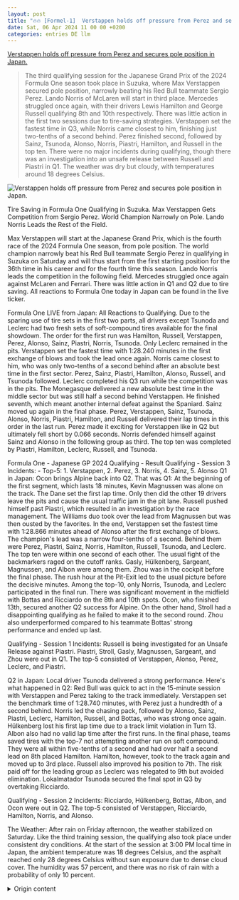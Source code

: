 ```yaml
---
layout: post
title: "🔥🔥 [Formel-1]  Verstappen holds off pressure from Perez and secures pole position in Japan."
date: Sat, 06 Apr 2024 11 00 00 +0200
categories: entries DE llm
---
```

[ Verstappen holds off pressure from Perez and secures pole position in Japan.](https://www.motorsport-magazin.com/formel1/news-288024-formel-1-qualifying-heute-samstag-japan-ergebnis-pole-position-max-verstappen-haelt-druck-stand-red-bull-sergio-perez/)

> The third qualifying session for the Japanese Grand Prix of the 2024 Formula One season took place in Suzuka, where Max Verstappen secured pole position, narrowly beating his Red Bull teammate Sergio Perez. Lando Norris of McLaren will start in third place. Mercedes struggled once again, with their drivers Lewis Hamilton and George Russell qualifying 8th and 10th respectively. There was little action in the first two sessions due to tire-saving strategies. Verstappen set the fastest time in Q3, while Norris came closest to him, finishing just two-tenths of a second behind. Perez finished second, followed by Sainz, Tsunoda, Alonso, Norris, Piastri, Hamilton, and Russell in the top ten. There were no major incidents during qualifying, though there was an investigation into an unsafe release between Russell and Piastri in Q1. The weather was dry but cloudy, with temperatures around 18 degrees Celsius.

![ Verstappen holds off pressure from Perez and secures pole position in Japan.](https://images.motorsport-magazin.com/images/1200/570/q_80/s_fb/1071050.jpg)

 Tire Saving in Formula One Qualifying in Suzuka. Max Verstappen Gets Competition from Sergio Perez. World Champion Narrowly on Pole. Lando Norris Leads the Rest of the Field. 

Max Verstappen will start at the Japanese Grand Prix, which is the fourth race of the 2024 Formula One season, from pole position. The world champion narrowly beat his Red Bull teammate Sergio Perez in qualifying in Suzuka on Saturday and will thus start from the first starting position for the 36th time in his career and for the fourth time this season. Lando Norris leads the competition in the following field. Mercedes struggled once again against McLaren and Ferrari. There was little action in Q1 and Q2 due to tire saving. All reactions to Formula One today in Japan can be found in the live ticker. 

Formula One LIVE from Japan: All Reactions to Qualifying. Due to the sparing use of tire sets in the first two parts, all drivers except Tsunoda and Leclerc had two fresh sets of soft-compound tires available for the final showdown. The order for the first run was Hamilton, Russell, Verstappen, Perez, Alonso, Sainz, Piastri, Norris, Tsunoda. Only Leclerc remained in the pits. Verstappen set the fastest time with 1:28.240 minutes in the first exchange of blows and took the lead once again. Norris came closest to him, who was only two-tenths of a second behind after an absolute best time in the first sector. Perez, Sainz, Piastri, Hamilton, Alonso, Russell, and Tsunoda followed. Leclerc completed his Q3 run while the competition was in the pits. The Monegasque delivered a new absolute best time in the middle sector but was still half a second behind Verstappen. He finished seventh, which meant another internal defeat against the Spaniard. Sainz moved up again in the final phase. Perez, Verstappen, Sainz, Tsunoda, Alonso, Norris, Piastri, Hamilton, and Russell delivered their lap times in this order in the last run. Perez made it exciting for Verstappen like in Q2 but ultimately fell short by 0.066 seconds. Norris defended himself against Sainz and Alonso in the following group as third. The top ten was completed by Piastri, Hamilton, Leclerc, Russell, and Tsunoda.

Formula One - Japanese GP 2024 Qualifying - Result Qualifying - Session 3 Incidents: - Top-5: 1. Verstappen, 2. Perez, 3. Norris, 4. Sainz, 5. Alonso Q1 in Japan: Ocon brings Alpine back into Q2. That was Q1: At the beginning of the first segment, which lasts 18 minutes, Kevin Magnussen was alone on the track. The Dane set the first lap time. Only then did the other 19 drivers leave the pits and cause the usual traffic jam in the pit lane. Russell pushed himself past Piastri, which resulted in an investigation by the race management. The Williams duo took over the lead from Magnussen but was then ousted by the favorites. In the end, Verstappen set the fastest time with 1:28.866 minutes ahead of Alonso after the first exchange of blows. The champion's lead was a narrow four-tenths of a second. Behind them were Perez, Piastri, Sainz, Norris, Hamilton, Russell, Tsunoda, and Leclerc. The top ten were within one second of each other. The usual fight of the backmarkers raged on the cutoff ranks. Gasly, Hülkenberg, Sargeant, Magnussen, and Albon were among them.  Zhou was in the cockpit before the final phase. The rush hour at the Pit-Exit led to the usual picture before the decisive minutes. Among the top-10, only Norris, Tsunoda, and Leclerc participated in the final run. There was significant movement in the midfield with Bottas and Ricciardo on the 8th and 10th spots. Ocon, who finished 13th, secured another Q2 success for Alpine. On the other hand, Stroll had a disappointing qualifying as he failed to make it to the second round. Zhou also underperformed compared to his teammate Bottas' strong performance and ended up last.

Qualifying - Session 1 Incidents: Russell is being investigated for an Unsafe Release against Piastri. Piastri, Stroll, Gasly, Magnussen, Sargeant, and Zhou were out in Q1. The top-5 consisted of Verstappen, Alonso, Perez, Leclerc, and Piastri.

Q2 in Japan: Local driver Tsunoda delivered a strong performance. Here's what happened in Q2: Red Bull was quick to act in the 15-minute session with Verstappen and Perez taking to the track immediately. Verstappen set the benchmark time of 1:28.740 minutes, with Perez just a hundredth of a second behind. Norris led the chasing pack, followed by Alonso, Sainz, Piastri, Leclerc, Hamilton, Russell, and Bottas, who was strong once again. Hülkenberg lost his first lap time due to a track limit violation in Turn 13. Albon also had no valid lap time after the first runs. In the final phase, teams saved tires with the top-7 not attempting another run on soft compound. They were all within five-tenths of a second and had over half a second lead on 8th placed Hamilton. Hamilton, however, took to the track again and moved up to 3rd place. Russell also improved his position to 7th. The risk paid off for the leading group as Leclerc was relegated to 9th but avoided elimination. Lokalmatador Tsunoda secured the final spot in Q3 by overtaking Ricciardo.

Qualifying - Session 2 Incidents: Ricciardo, Hülkenberg, Bottas, Albon, and Ocon were out in Q2. The top-5 consisted of Verstappen, Ricciardo, Hamilton, Norris, and Alonso.

The Weather: After rain on Friday afternoon, the weather stabilized on Saturday. Like the third training session, the qualifying also took place under consistent dry conditions. At the start of the session at 3:00 PM local time in Japan, the ambient temperature was 18 degrees Celsius, and the asphalt reached only 28 degrees Celsius without sun exposure due to dense cloud cover. The humidity was 57 percent, and there was no risk of rain with a probability of only 10 percent.

<details>
  <summary>Origin content</summary>
  ---
layout: post
title: "🔥🔥 [Formel-1] Verstappen hält Druck von Perez stand und holt Japan-Pole"
date: Sat, 06 Apr 2024 11:00:00 +0200
categories: entries DE
---
[Verstappen hält Druck von Perez stand und holt Japan-Pole](https://www.motorsport-magazin.com/formel1/news-288024-formel-1-qualifying-heute-samstag-japan-ergebnis-pole-position-max-verstappen-haelt-druck-stand-red-bull-sergio-perez/)

![Verstappen hält Druck von Perez stand und holt Japan-Pole](https://images.motorsport-magazin.com/images/1200/570/q_80/s_fb/1071050.jpg)

Reifen-Geiz im Formel-1-Qualifying in Suzuka. Max Verstappen bekommt Konkurrenz von Sergio Perez. Weltmeister knapp auf Pole. Lando Norris wird Best of the ...

Max Verstappen startet beim vierten Formel-1-Rennen 2024 in Suzuka am Sonntag von der Pole Position. Der Weltmeister setzte sich im Qualifying in Suzuka am Samstag hauchdünn gegen Red-Bull-Teamkollege Sergio Perez durch und geht damit zum 36. Mal in seiner Karriere und zum vierten Mal in dieser Saison vom ersten Startplatz in einen Grand Prix. Als Dritter ließ Lando Norris die Konkurrenz im Verfolgerfeld hinter sich. Mercedes tat sich gegen McLaren und Ferrari abermals schwer. Wenig Action in Q1 und Q2 durch Reifen-Geiz. Alle Reaktionen zur Formel 1 heute in Japan gibt es im Live-Ticker.

Formel 1 LIVE aus Japan: Alle Reaktionen zum Qualifying

Durch den sparsamen Umgang mit Reifensätzen in den ersten beiden Teilen, hatten bis auf Tsunoda und Leclerc alle Fahrer im Showdown zwei frische Sätze vom Soft-Compound zur Verfügung. Die Reihenfolge für den ersten Run lautete Hamilton, Russell Verstappen, Perez, Alonso, Sainz, Piastri, Norris, Tsunoda. Einzig Leclerc bliebt an der Box. Mit 1:28.240 Minuten setzte sich Verstappen beim ersten Schlagabtausch einmal mehr an die Spitze. Erster Verfolger war Norris, der mit einer absoluten Bestzeit im ersten Sektor bis auf zweieinhalb Zehntelsekunden herankam. Dahinter folgten Perez, Sainz, Piastri, Hamilton, Alonso, Russell und Tsunoda.

Leclerc absolvierte seinen Q3-Run während die Konkurrenz in der Garage stand. Der Monegasse lieferte im Mittelsektor eine neue absolute Bestzeit ab, doch der Rückstand auf Verstappen war mit einer halben Sekunde beträchtlich. Mit einer Zehntelsekunde auf Sainz sortierte er sich als Siebter ein, womit die nächste teaminterne Niederlage gegen den Spanier besiegelt war. Der rückte in der Schlussphase noch einmal aus.

Perez, Verstappen, Sainz, Tsunoda, Alonso, Norris, Piastri, Hamilton und Russell lieferten im letzten Run in dieser Reihenfolge ihre Rundenzeiten ab. Perez machte Verstappen wie schon im Q2 ernsthaft Konkurrenz, doch es reichte nicht ganz. Am Ende setzte sich der Niederländer mit 0,066 Sekunden gegen den Mexikaner durch. Norris behauptete sich in der Verfolgergruppe als Dritter gegen Sainz und Alonso. Die Top-10 komplettierten Piastri, Hamilton, Leclerc, Russell und Tsunoda.

Formel 1 - Japan GP 2024 Qualifying - Ergebnis

Qualifying - Session 3 Zwischenfälle: - Top-5: 1. Verstappen, 2. Perez, 3. Norris, 4. Sainz, 5. Alonso

Q1 in Japan: Ocon bringt Alpine wieder ins Q2

Das war Q1: Zu Beginn des ersten Segments über 18 Minuten war Kevin Magnussen alleine auf der Strecke. Der Däne legte im Haas die erste Rundenzeit vor. Erst danach verließen die übrigen 19 Fahrer die Box und sorgten dabei in der Pitlane für die übliche Staubildung. Russell drängelte sich dabei vor Piastri, was zur Untersuchung bei der Rennleitung landete. Das Williams-Duo löste Magnussen an der Spitze ab, wurde dann aber sogleich von den Favoriten verdrängt.

Am Ende des ersten Schlagabtauschs stand Verstappen mit 1:28.866 Minuten vor Alonso an der Spitze. Der Vorsprung des Champions betrug knappe vier Zehntelsekunden. Dahinter folgten Perez, Piastri, Sainz, Norris, Hamilton, Russell, Tsunoda und Leclerc. Die Top-10 befanden sich innerhalb von einer Sekunden. Auf den K.o.-Rängen tobte der übliche Kampf der Hinterbänkler. Gasly, Hülkenberg, Sargeant, Magnussen und Zhou befanden sich vor der Schlussphase auf den Schleudersitzen.

Die Rush Hour am Pit-Exit sorgte vor den entscheidenden Minuten für das übliche Bild. Aus den Top-10 beteiligten sich jedoch nur Norris, Tsunoda und Leclerc. Alle anderen Fahrer aus der ersten Hälfte des Klassements verzichteten auf den letzten Run. Im Mittelfeld kam noch einmal richtig Bewegung rein, mit Bottas und Ricciardo auf den Plätzen acht und zehn. Ocon sorgte als 13. für den nächsten Q2-Erfolg von Alpine. Enttäuschend lief das Qualifying hingegen für Stroll, der am Einzug in die zweite Runde scheiterte. Zhou blieb vor dem Hintergrund der starken Leistung von Teamkollege Bottas als Letzter ebenfalls blass.

Qualifying - Session 1 Zwischenfälle: Untersuchung gegen Russell für Unsafe Release gegen Piastri ausgeschieden: 16. Stroll, 17. Gasly, 18. Magnussen, 19. Sargeant, 20. Zhou Top-5: 1. Verstappen, 2. Alonso, 3. Perez, 4. Leclerc, 5. Piastri

Q2 in Japan: Lokalmatador Tsunoda liefert

Das war Q2: Red Bull fackelte im zweiten Teil nicht lange. Verstappen und Perez rückten zu Beginn der 15-minütigen Session sofort aus. Der Weltmeister legte mit 1:28.740 Minuten wieder die Messlatte für die Konkurrenz, doch Perez war mit nur einer Hundertstelsekunde Rückstand absolut in Schlagdistanz. Im Verfolgerfeld setzte sich Norris durch, gefolgt von Alonso, Sainz, Piastri, Leclerc, Hamilton, Russell und Bottas, der wieder stark aufgelegt war. Hülkenberg verlor seine erste Rundenzeit aufgrund eines Track-Limit-Vergehens in Turn 13. Auch Albon stand nach den ersten Runs noch ohne gültige Rundenzeit auf dem Zeitenmonitor.

In der finalen Phase wurden wieder Reifen gespart. Die Top-7 verzichteten auf eine letzte Attacke mit dem Soft-Compound. Sie lagen innerhalb von fünf Zehntelsekunden und hatten dabei über eine halbe Sekunde Gap auf den achtplatzierten Hamilton. Der Rekordweltmeister rückte hingegen noch einmal aus und schob sich auf Platz drei vor. Teamkollege Russell vebesserte sich auf P7. Das Risiko zahlte sich für die Spitzengruppe aus. Leclerc wurde zwar auf Platz neun durchgereicht, doch die Gefahr eines Knock-outs bestand nicht. Das letzte Ticket fürs Q3 schnappte sich Lokalmatador Tsunoda, der Ricciardo ausstach.

Qualifying - Session 2 Zwischenfälle: - ausgeschieden: 11. Ricciardo, 12. Hülkenberg, 13. Bottas, 14. Albon, 15. Ocon Top-5: 1. Verstappen, 2. Ricciardo, 3. Hamilton, 4. Norris, 5. Alonso

Das Wetter: Nach Regen am Freitagnachmittag hatte sich das Wetter am Samstag stabilisiert. Wie schon das dritte Training ging auch das Qualifying bei konsanten trockenen Bedingungen über die Bühne. Zum Start der Session um 15:00 Uhr Ortszeit in Japan herrschte eine Außentemperatur von 18 Grad Celsius. Der Asphalt erreichte bei einer dichten Wolkendecke ohne Sonneneinstrahlung nur 28 Grad Celsius. Die Luftfeuchtigkeit betrug 57 Prozent, eine Regenwahrscheinlichkeit bestand mit nur 10 Prozent praktisch nicht.


</details>
